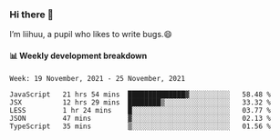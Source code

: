### Hi there 👋
I’m liihuu, a pupil who likes to write bugs.😄


#### 📊 Weekly development breakdown
<!--START_SECTION:waka-->
```text
Week: 19 November, 2021 - 25 November, 2021

JavaScript   21 hrs 54 mins  ██████████████▓░░░░░░░░░░   58.48 % 
JSX          12 hrs 29 mins  ████████▒░░░░░░░░░░░░░░░░   33.32 % 
LESS         1 hr 24 mins    █░░░░░░░░░░░░░░░░░░░░░░░░   03.77 % 
JSON         47 mins         ▓░░░░░░░░░░░░░░░░░░░░░░░░   02.13 % 
TypeScript   35 mins         ▒░░░░░░░░░░░░░░░░░░░░░░░░   01.56 % 
```
<!--END_SECTION:waka-->

<!--
**liihuu/liihuu** is a ✨ _special_ ✨ repository because its `README.md` (this file) appears on your GitHub profile.

Here are some ideas to get you started:

- 🔭 I’m currently working on ...
- 🌱 I’m currently learning ...
- 👯 I’m looking to collaborate on ...
- 🤔 I’m looking for help with ...
- 💬 Ask me about ...
- 📫 How to reach me: ...
- 😄 Pronouns: ...
- ⚡ Fun fact: ...
-->
